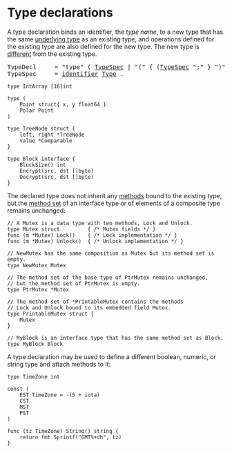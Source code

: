 # Type declarations

A type declaration binds an identifier, the *type name*, to a new type that has the same [underlying type](/Types/) as an existing type, and operations defined for the existing type are also defined for the new type. The new type is [different](/Properties%20of%20types%20and%20values/type_identity.html) from the existing type.

<pre>
<a id="TypeDecl">TypeDecl</a>     = "type" ( <a href="#TypeSpec">TypeSpec</a> | "(" { (<a href="#TypeSpec">TypeSpec</a> ";" } ")" ) .
<a id="TypeSpec">TypeSpec</a>     = <a href="/Lexical%20elements/identifiers.html#identifier">identifier</a> <a href="/Types/#Type">Type</a> .
</pre>

```
type IntArray [16]int

type (
	Point struct{ x, y float64 }
	Polar Point
)

type TreeNode struct {
	left, right *TreeNode
	value *Comparable
}

type Block interface {
	BlockSize() int
	Encrypt(src, dst []byte)
	Decrypt(src, dst []byte)
}
```

The declared type does not inherit any [methods](/Declarations%20and%20scope/method_declarations.html) bound to the existing type, but the [method set](/Types/method_sets.html) of an interface type or of elements of a composite type remains unchanged:

```
// A Mutex is a data type with two methods, Lock and Unlock.
type Mutex struct         { /* Mutex fields */ }
func (m *Mutex) Lock()    { /* Lock implementation */ }
func (m *Mutex) Unlock()  { /* Unlock implementation */ }

// NewMutex has the same composition as Mutex but its method set is empty.
type NewMutex Mutex

// The method set of the base type of PtrMutex remains unchanged,
// but the method set of PtrMutex is empty.
type PtrMutex *Mutex

// The method set of *PrintableMutex contains the methods
// Lock and Unlock bound to its embedded field Mutex.
type PrintableMutex struct {
	Mutex
}

// MyBlock is an interface type that has the same method set as Block.
type MyBlock Block
```

A type declaration may be used to define a different boolean, numeric, or string type and attach methods to it:

```
type TimeZone int

const (
	EST TimeZone = -(5 + iota)
	CST
	MST
	PST
)

func (tz TimeZone) String() string {
	return fmt.Sprintf("GMT%+dh", tz)
}
```